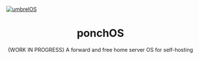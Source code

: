 [![umbrelOS](https://github.com/getumbrel/umbrel/assets/10330103/56be7b95-0c24-4dee-ad3a-e5947bc2ee07)](https://umbrel.com/umbrelos)

<p align="center">
  <h1 align="center">ponchOS</h1>
  <p align="center">
    {WORK IN PROGRESS} A forward and free home server OS for self-hosting
    <br />
    <br />
    
  </p>
</p>

<br />


